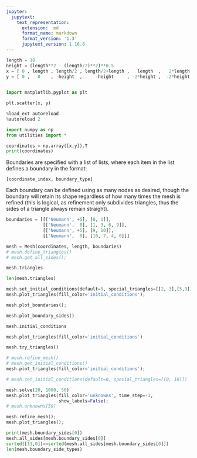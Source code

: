 ```yaml
---
jupyter:
  jupytext:
    text_representation:
      extension: .md
      format_name: markdown
      format_version: '1.3'
      jupytext_version: 1.16.6
---
```


```python
length = 10
height = (length**2 - (length/2)**2)**0.5
x = [ 0 , length , length/2 , length/2+length ,   length  ,   2*length , (5/2)*length ,  3*length , (7/2)*length  ,  3*length , 4*length ]
y = [ 0 ,   0    , -height  ,     -height     , -2*height ,  -2*height , -height      , -2*height ,  -height      ,   0       , 0 ]
 
```

```python
import matplotlib.pyplot as plt

plt.scatter(x, y)
```

```python
%load_ext autoreload
%autoreload 2
```

```python
import numpy as np
from utilities import *
```

```python
coordinates = np.array([x,y]).T
print(coordinates)
```

Boundaries are specified with a list of lists, where each item in the list defines a boundary in the format:

```
[coordinate_index, boundary_type]
```

Each boundary can be defined using as many nodes as desired, though the boundary will retain its shape regardless of how many times the mesh is refined (this is logical, as refinement only subdivides triangles, thus the sides of a triangle always remain straight).



```python
boundaries = [[['Neumann', +5], [0, 1]],
              [['Neumann',  0], [1, 3, 6, 9]],
              [['Neumann', +5], [9, 10]],
              [['Neumann',  0], [10, 7, 4, 0]]]
```

```python
mesh = Mesh(coordinates, length, boundaries)
# mesh.define_triangles()
# mesh.get_all_sides();
```

```python
mesh.triangles
```

```python
len(mesh.triangles)
```

```python
mesh.set_initial_conditions(default=5, special_triangles=[[2, 3],[5,9]])
mesh.plot_triangles(fill_color='initial_conditions');
```

```python
mesh.plot_boundaries();
```

```python
mesh.plot_boundary_sides()
```

```python
mesh.initial_conditions
```

```python
mesh.plot_triangles(fill_color='initial_conditions')
```

```python
mesh.try_triangles()
```

```python
# mesh.refine_mesh()
# mesh.get_initial_conditions()
mesh.plot_triangles(fill_color='initial_conditions');
```

```python
# mesh.set_initial_conditions(default=0, special_triangles=[[0, 10]])

mesh.solve(20, 1000, 50)
mesh.plot_triangles(fill_color='unknowns', time_step=-1,
                    show_labels=False);
# mesh.unknowns[50]
```

```python
mesh.refine_mesh();
mesh.plot_triangles();
```



```python
print(mesh.boundary_sides[0])
mesh.all_sides[mesh.boundary_sides[0]]
sorted([11,0])==sorted(mesh.all_sides[mesh.boundary_sides[0]])
len(mesh.boundary_side_types)

```
